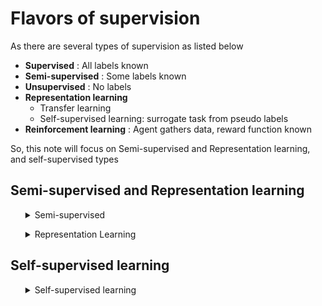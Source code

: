 # Flavors of supervision

As there are several types of supervision as listed below

- **Supervised** : All labels known 
- **Semi-supervised** : Some labels known
- **Unsupervised** : No labels
- **Representation learning**
  - Transfer learning
  - Self-supervised learning: surrogate task from pseudo labels
- **Reinforcement learning** : Agent gathers data, reward function known

So, this note will focus on Semi-supervised and Representation learning, and self-supervised types
    
## Semi-supervised and Representation learning

<ul><details>
<summary> Semi-supervised </summary>
Some labels known

### Idea 1: Bootstrapping with self-training

- Use a trained classifier on new data to get fake labels
- Filter data with high scores (confidence estimate)
- Train/ adapt with filtered data

**Caveats:**

 - Scores cannot be trusted (ranking can be trusted)
 - Learning from same errorful data
 - If new data is quite different from the data used to train the classifier, classifier performance is bad 

### Idea 2: Tri-training

- Train 3 models with different subset of source data, if two models agree on a label on target data, add this data to train the third
- If all three models agree, it might be an easy data point, not so useful, only use data when two agree and the third disagree, by putting the
  data to the third people who disagree to learn them **(Tri-training with disagreement)**


### Note on label
- Psuedo labal (further reading on [Google 's Pseudo Label Is Better Than Human Label](https://arxiv.org/pdf/2203.12668.pdf))
- Soft label: A:80% B:20% this is the new way of labels that modern techniques try to use instead of hard label (k-mean vs GMM)


</ul></details>



<ul><details>
<summary> Representation Learning </summary>
        
 ## **Finding a magical function f()**  

###  use a supervised model and extract hidden values from the network <br>
    
**Drawbacks**: need labelled data

### use unsupervised (Autoencoder)

the concept is encoding itself then decoding itself, after that train network with L2 loss calculated from input and output as picture shown below

![Alt text](https://github.com/RadchaneepornC/DeepLearning/blob/main/images/Autoencoder.png)

**There are many ways to help with a supervised task e.g. recognition**

- Append the input with the code from the encoder
- Stick a classifier on top of the encode (can even be a linear classifier-liner probe)
- Used for pretaining a network <br>
  



<ul><details>
    <summary> Transfer Learning </summary>
  
- The concept of transfer learning is utilizing the trained network captured good representation to initialize a new network for a different tasks
- The way we take the networks trained on a different domain for a different source task to adapt it to our domain for our target tasks called **fine-tune**
        
</details></ul>
</ul></details>

##  Self-supervised learning
<ul><details>
<summary> Self-supervised learning </summary>
Some labels known

Surrogate task from pseudo labels<br>

the concept is 
- adding noise and want the model to answer the same answer
- unsupervised data use consistency concept, learn by supervised loss

**GPT** is one of self-supervised learning that train to predict next word

 ### Contrastive Learning 

Disclaimer: multiple communities working on similar concepts but different names

- **Consistency training**

Use data to predict something obtained loss, and bring the same data pass the augmentation process to get the loss, we want these two loss having the same(consistency) because it comes from the same data, in the other words: "things same in the input, should same in the output" 

![Alt text](https://github.com/RadchaneepornC/DeepLearning/blob/main/images/ConsistencyTraining.png)


- **Contrastive training**
Get rid of different things 

![Alt text](https://github.com/RadchaneepornC/DeepLearning/blob/main/images/ContrastiveTraining.png)


### Deep face verification

#### 1. use **PCA**
#### 2. [Recently] use **Contrastive Learning** to make a function(neural network) that change face image to vector

- **Triplet loss(2015)**:
Want eucidian distance between Positive and Anchor less than distance between Negative and Anchor, because we want to minimize the triplet loss that calculate from this formula and the larger negative diff term, the smaller the triple loss

![Alt text](https://github.com/RadchaneepornC/DeepLearning/blob/main/images/TripletLoss.png)

- **NCE (Noise constastive estimation) loss(2015)**
  <br>

  Random negative sample to calculate
> Max LogP(data) - Log P(noise or negative samples)

**Ex** If the data is "This is a pen"

we want **P(pen) > P(pencil)**, this is the same as concept used to train word embedding such as Word2Vec, too many classes in the softmax output

- **InfoNCE (2018)** 
    - conduct a softmax with an amount of minibatch, it is quite similar to N-pair loss (2016)
    - use a softmax-like function to keep positive together and push negative away

![Alt text](https://github.com/RadchaneepornC/DeepLearning/blob/main/images/InfoNCE.png)

- **Soft Nearest Neighbor Loss(2019)**
    - can have more than positive sample in minibatch
![Alt text](images/SoftNearestNeighborLoss.png)


- **Angular Margin/ Consine distance** Aspect


- **Centor loss(2016)**

![ALt text](https://github.com/RadchaneepornC/DeepLearning/blob/main/images/CenterLoss.png)

- **Arc face (2018)**
 
**Key details to make Contrastive Learning work**

1. Large batch size make this technique works since the more negative sample, the more precise of direction
2. Temperature need to be tuned, normally value more than 1
3. Hard/semi-hard negative mining is matters (Hard negative means the sample that really close to positive), the harder negative, the better model is trained
4. Augmentation on the anchor and positive (consistency training)
5. Other improvement includes - adding classification loss (CE/softmax loss)


</ul></details>



